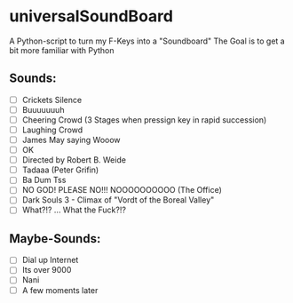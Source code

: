 # universalSoundBoard
A Python-script to turn my F-Keys into a "Soundboard"
The Goal is to get a bit more familiar with Python

## Sounds:
- [ ] Crickets Silence
- [ ] Buuuuuuuh
- [ ] Cheering Crowd (3 Stages when pressign key in rapid succession)
- [ ] Laughing Crowd
- [ ] James May saying Wooow
- [ ] OK
- [ ] Directed by Robert B. Weide
- [ ] Tadaaa (Peter Grifin)
- [ ] Ba Dum Tss
- [ ] NO GOD! PLEASE NO!!! NOOOOOOOOOO (The Office)
- [ ] Dark Souls 3 - Climax of "Vordt of the Boreal Valley"
- [ ] What?!? ... What the Fuck?!?

## Maybe-Sounds:
- [ ] Dial up Internet
- [ ] Its over 9000
- [ ] Nani
- [ ] A few moments later
